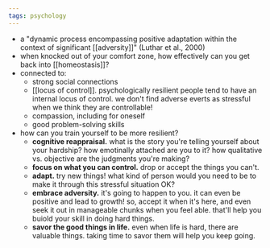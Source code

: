 ```yaml
---
tags: psychology
---
```


- a "dynamic process encompassing positive adaptation within the context of significant [[adversity]]" (Luthar et al., 2000)
- when knocked out of your comfort zone, how effectively can you get back into [[homeostasis]]?
- connected to:
	- strong social connections
	- [[locus of control]]. psychologically resilient people tend to have an internal locus of control. we don't find adverse everts as stressful when we think they are controllable!
	- compassion, including for oneself
	- good problem-solving skills
- how can you train yourself to be more resilient?
	- **cognitive reappraisal.** what is the story you're telling yourself about your hardship? how emotinally attached are you to it? how qualitative vs. objective are the judgments you're making?
	- **focus on what you can control.** drop or accept the things you can't.
	- **adapt.** try new things! what kind of person would you need to be to make it through this stressful situation OK?
	- **embrace adversity.** it's going to happen to you. it can even be positive and lead to growth! so, accept it when it's here, and even seek it out in manageable chunks when you feel able. that'll help you buiold your skill in doing hard things.
	- **savor the good things in life.** even when life is hard, there are valuable things. taking time to savor them will help you keep going.